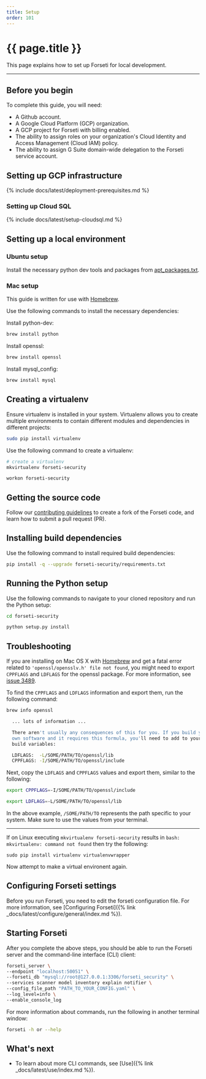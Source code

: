 ```yaml
---
title: Setup
order: 101
---
```

#  {{ page.title }}

This page explains how to set up Forseti for local development.

---

## Before you begin

To complete this guide, you will need:

* A Github account.
* A Google Cloud Platform (GCP) organization.
* A GCP project for Forseti with billing enabled.
* The ability to assign roles on your organization's Cloud Identity
  and Access Management (Cloud IAM) policy.
* The ability to assign G Suite domain-wide delegation to the Forseti service account.

## Setting up GCP infrastructure

{% include docs/latest/deployment-prerequisites.md %}

### Setting up Cloud SQL

{% include docs/latest/setup-cloudsql.md %}

## Setting up a local environment

### Ubuntu setup

Install the necessary python dev tools and packages from
[apt_packages.txt](https://github.com/GoogleCloudPlatform/forseti-security/blob/stable/install/dependencies/apt_packages.txt).

### Mac setup

This guide is written for use with [Homebrew](https://brew.sh).

Use the following commands to install the necessary dependencies:

Install python-dev:

  ```bash
  brew install python
  ```

Install openssl:

  ```bash
  brew install openssl
  ```

Install mysql_config:

  ```bash
  brew install mysql
  ```

## Creating a virtualenv

Ensure virtualenv is installed in your system. Virtualenv allows you to
create multiple environments to contain different modules and dependencies
in different projects:

  ```bash
  sudo pip install virtualenv
  ```

Use the following command to create a virtualenv:

  ```bash
  # create a virtualenv
  mkvirtualenv forseti-security

  workon forseti-security
  ```

## Getting the source code

Follow our
[contributing guidelines](https://github.com/GoogleCloudPlatform/forseti-security/blob/stable/.github/CONTRIBUTING.md)
to create a fork of the Forseti code, and learn how to submit a pull request (PR).

## Installing build dependencies

Use the following command to install required build dependencies:

  ```bash
  pip install -q --upgrade forseti-security/requirements.txt
  ```

## Running the Python setup

Use the following commands to navigate to your cloned repository and run the Python setup:

  ```bash
  cd forseti-security

  python setup.py install
  ```

## Troubleshooting

If you are installing on Mac OS X with [Homebrew](https://brew.sh/) and get
a fatal error related to `'openssl/opensslv.h' file not found`, you might need to
export `CPPFLAGS` and `LDFLAGS` for the openssl package. For more information,
see [issue 3489](https://github.com/pyca/cryptography/issues/3489).

To find the `CPPFLAGS` and `LDFLAGS` information and export them, run the
following command:

  ```bash
  brew info openssl

    ... lots of information ...

    There aren't usually any consequences of this for you. If you build your
    own software and it requires this formula, you'll need to add to your
    build variables:

    LDFLAGS:  -L/SOME/PATH/TO/openssl/lib
    CPPFLAGS: -I/SOME/PATH/TO/openssl/include
  ```

Next, copy the `LDFLAGS` and `CPPFLAGS` values and export them, similar to the
following:

  ```bash
  export CPPFLAGS=-I/SOME/PATH/TO/openssl/include

  export LDFLAGS=-L/SOME/PATH/TO/openssl/lib
  ```

In the above example, `/SOME/PATH/TO` represents the path specific to your
system. Make sure to use the values from your terminal.

------------------

If on Linux executing ``mkvirtualenv forseti-security`` results in
``bash: mkvirtualenv: command not found`` then try the following:

``sudo pip install virtualenv virtualenvwrapper``

Now attempt to make a virtual environent again.

## Configuring Forseti settings

Before you run Forseti, you need to edit the forseti configuration file.
For more information, see [Configuring Forseti]({% link _docs/latest/configure/general/index.md %}).

## Starting Forseti

After you complete the above steps, you should be able to run the Forseti
server and the command-line interface (CLI) client:

  ```bash
  forseti_server \
  --endpoint "localhost:50051" \
  --forseti_db "mysql://root@127.0.0.1:3306/forseti_security" \
  --services scanner model inventory explain notifier \
  --config_file_path "PATH_TO_YOUR_CONFIG.yaml" \
  --log_level=info \
  --enable_console_log
  ```

For more information about commands, run the following in
another terminal window:

  ```bash
  forseti -h or --help
  ```

## What's next

* To learn about more CLI commands, see [Use]({% link _docs/latest/use/index.md %}).
